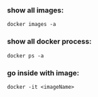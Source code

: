 ### show all images:
``` 
docker images -a
```

### show all docker process:
```
docker ps -a
```

### go inside with image:
```
docker -it <imageName>
```
